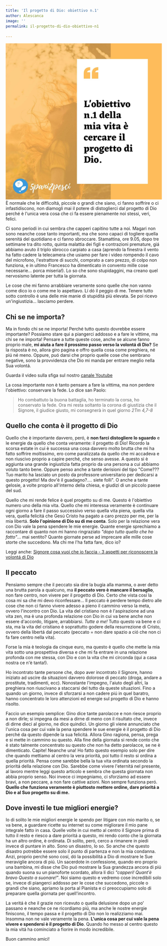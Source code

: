 ```yaml
---
title: 'Il progetto di Dio: obiettivo n.1'
author: Alescanca
image: ''
permalink: il-progetto-di-dio-obiettivo-n1

---
```

<img src="/uploads/template blog (1).jpg">È normale che le difficoltá, piccole o grandi che siano, ci fanno soffrire o ci infastidiscono, non diamogli mai il potere di distoglierci dal progetto di Dio perché è l'unica vera cosa che ci fa essere pienamente noi stessi, veri, felici.

Ci sono periodi in cui sembra che capperi capitino tutte a noi. Magari non sono neanche cose tanto importanti, ma che sono capaci di togliere quella serenitá del quotidiano e ci fanno sbroccare. Stamattina, ore 9.05, dopo tre settimane tra dito rotto, quinta malattia dei figli e contrazioni premature, giá abbiamo avuto il triplo sbrocco carpiato a casa (aprendo la finestra il vento ha fatto cadere la telecamera che usiamo per fare i video rompendo il cavo del microfono, l'estrattore di succhi, comprato a caro prezzo, di colpo non funziona, e in ultimo Francesco ha dimenticato in convento mille cose necessarie… porca miseria!). Lo so che sono stupidaggini, ma creano quel nervosismo latente per tutta la giornata.

Le cose che mi fanno arrabbiare veramente sono quelle che non vanno come dico io o come me lo aspettavo. Lí dó il peggio di me. Tenere tutto sotto controllo è una delle mie manie di stupiditá piú elevata. Se poi ricevo un'ingiustizia… lasciamo perdere.


## Chi se ne importa?

Ma in fondo chi se ne importa! Perché tutto questo dovrebbe essere importante? Possiamo stare qui a piangerci addosso e a fare le vittime, ma chi se ne importa! Pensare a tutte queste cose, anche se alcune fanno proprio male, **mi aiuta a fare il prossimo passo verso la volontá di Dio?** Se la risposta è no, allora giro pagina e offro quella cosa come preghiera, né piú né meno. Oppure, puó darsi che proprio quelle cose che sembrano negative, sono la provvidenza che Dio mi manda per entrare meglio nella Sua volontá. 

Guarda il video sulla sfiga sul nostro [canale Youtube](https://www.youtube.com/watch?v=VYW71fqUBbk&t=2s) 

La cosa importante non è tanto pensare a fare la vittima, ma non perdere l'obiettivo: conservare la fede. Lo dice san Paolo:

>Ho combattuto la buona battaglia, ho terminato la corsa, ho conservato la fede. Ora mi resta soltanto la corona di giustizia che il Signore, il giudice giusto, mi consegnerà in quel giorno <cite>  2Tm 4,7-8 </cite>

## Quello che conta è il progetto di Dio

Quello che è importante davvero, peró, è **non farci distogliere lo sguardo** e le energie da quello che conta veramente: il progetto di Dio! Ricordo la scorsa estate in cui è successa una cosa davvero molto brutta che mi ha fatto soffrire moltissimo, ero come paralizzata da quello che mi accadeva e non riuscivo proprio a capire perché, che senso avesse. A questo si è aggiunta una grande ingiustizia fatta proprio da una persona a cui abbiamo voluto tanto bene. Oppure penso anche a tante derisioni del tipo "Come??? Tuo marito ha lasciato un posto da professore universitario per dedicarsi a questo progetto! Ma dov'è il guadagno?.... siete folli". O anche a tante gelosie, a volte proprio all'interno della chiesa, e giudizi di un piccolo paese del sud.

Quello che mi rende felice è quel progetto su di me. Questo è l'obiettivo numero uno della mia vita. Quello che mi interessa veramente è continuare ogni giorno a fare il passo successivo verso quella vita piena, quella vita vera, quella felicitá che Gesú Cristo ha pagato a caro prezzo per me, per la mia libertá. **Solo l'opinione di Dio su di me conta**. Solo per la relazione vera con Dio vale la pena spendere le mie energie. Quante energie sprechiamo a raccontare di quanto non mi hanno ringraziato *"dopo tutto quello che ho fatto"*... mai sentito? Quante giornate perse ad imprecare alle mille cose storte che succedono. Ma chi me l'ha fatta fare, dico io? 

Leggi anche: [Signore cosa vuoi che io faccia - 3 aspetti per riconoscere la volontá di Dio]( https://5p2p.it/2013/12/04/cosa-vuoi-che-io-faccia.html)

## Il peccato

Pensiamo sempre che il peccato sia dire la bugia alla mamma, o aver detto una brutta parola a qualcuno, ma **il peccato vero è mancare il bersaglio**, non fare centro, non vivere per il progetto di Dio. Certo che vista cosí la cosa mi sa che mi devo riconfessare… Il peccato è perdere tempo dietro alle cose che non ci fanno vivere adesso a pieno il cammino verso la meta, ovvero l'incontro con Dio. La vita del cristiano non è l'aspirazione ad una vita zen, ma è una profonda relazione con Dio in cui va bene anche non essere d'accordo, litigare, arrabbiarsi. *Tutte a me!* Tutto questo va bene e ci sta, ma la vita del cristiano è soprattutto godere della resurrezione di Cristo, ovvero della libertá dal peccato (peccato = non dare spazio a ció che non ci fa fare centro nella vita). 

Forse la mia è teologia da cinque euro, ma questo è quello che mette la mia vita sotto una prospettiva diversa e che mi fa entrare in una relazione profonda con me stessa, con Dio e con la vita che mi circonda (qui a casa nostra ce n'è tanta!).

Ho incontrato tante persone che, dopo aver incontrato il Signore, hanno iniziato ad uscire da situazioni davvero dolorose di peccato (droga, andare a prostitute, tradimenti, ecc). Nonostante l'impegno, l'aiuto degli altri, la preghiera non riuscivano a staccarsi del tutto da queste situazioni. Fino a quando un giorno, invece di sforzarsi a non cadere piú in quel baratro, hanno concentrato le loro attenzioni ed energie sul progetto di Dio e hanno risolto. 

Faccio un esempio semplice: Gino dice tante parolacce e non riesce proprio a non dirle; si impegna da mesi a dirne di meno con il risultato che, invece di dirne dieci al giorno, ne dice quindici. Un giorno gli viene annunciato che l'unica cosa per cui vale la pena spendere le sue energie è il progetto di Dio perché da questo dipende la sua felicitá. Allora Gino ragiona, pensa, prega e si mette in cammino su questo. Alla fine della giornata si rende conto che è stato talmente concentrato su questo che non ha detto parolacce, se ne è dimenticato. Capite! Neanche una! Ho fatto questo esempio solo per dire che quando mettiamo al centro la vera prioritá, poi tutto il resto si ordina a quella prioritá. Pensa come sarebbe bella la tua vita ordinata secondo la prioritá della relazione con Dio. Sarebbe come vivere l'eternitá nel presente, al lavoro mentre leggi questo articolo e sembra che questa giornata non abbia proprio senso. Noi invece ci impegniamo, ci sforziamo ad essere bravi, a non peccare, a non fare cattive azioni. Non sempre funziona peró. **Quello che funziona veramente è piuttosto mettere ordine, dare prioritá a Dio e al Suo progetto su di me.**

## Dove investi le tue migliori energie?

Io di solito le mie migliori energie le spendo per litigare con mio marito o, se va bene, a guardare ricette su internet su come migliorare il mio pane integrale fatto in casa. Quelle volte in cui metto al centro il Signore prima di tutto il resto e riesco a dare prioritá a questo, mi rendo conto che la giornata ha un altro ordine, è ordinata. Di solito, peró, cerco a rimanere in piedi invece di puntare in alto. Sono un disastro, lo so. So anche che questo disastro potrebbe essere solo il punto di partenza e non la mia condanna. Anzi, proprio perché sono cosí, dó la possibilitá a Dio di mostrare le Sue meraviglie ancora di piú. Un sacerdote in confessione, quando ero proprio una bambina, mi disse che Dio puó mostrare la Sua grandezza ancora di piú quando suona su un pianoforte scordato, allora lí dici *"capperi! Quant'è bravo Questo a suonare!"*. Noi siamo questo e vedremo cose incredibili solo se, invece di piangerci addosso per le cose che succedono, piccole o grandi che siano, apriamo la porta al Pianista e ci preoccupiamo solo di preparare quella giornata per quell'incontro. 

La veritá è che il grazie non ricevuto o quella delusione dopo un po' passano e neanche ce ne ricordiamo piú, ma anche le nostre energie finiscono, il tempo passa e il progetto di Dio non lo realizziamo mai. Insomma non ne vale veramente la pena. **L'unica cosa per cui vale la pena vivere e spendersi è il progetto di Dio**. Quando ho messo al centro questo la mia vitá ha cominciato a fiorire in modo incredibile. 

Buon cammino amici!